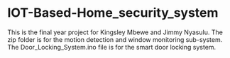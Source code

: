 # IOT-Based-Home_security_system
This is the final year project for Kingsley Mbewe and Jimmy Nyasulu.
The zip folder is for the motion detection and window monitoring sub-system.
The Door_Locking_System.ino file is for the smart door locking system.
